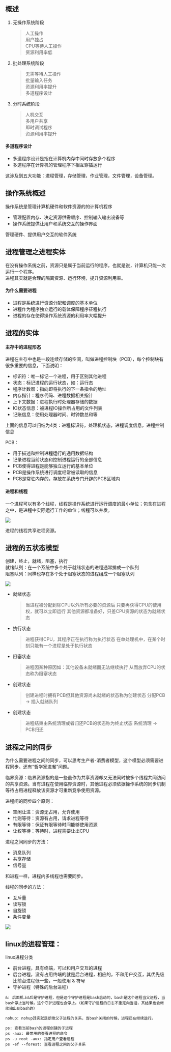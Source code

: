 ## 概述
1. 无操作系统阶段
    > 人工操作  
    > 用户独占  
    > CPU等待人工操作    
    > 资源利用率低
2. 批处理系统阶段
    > 无需等待人工操作  
    > 批量输入任务  
    > 资源利用率提升    
    > 多道程序设计
3. 分时系统阶段
    > 人机交互  
    > 多用户共享  
    > 即时调试程序  
    > 资源利用率提升  

#### 多道程序设计
- 多道程序设计是指在计算机内存中同时存放多个程序
- 多道程序在计算机的管理程序下相互穿插运行

这涉及到五大功能：进程管理，存储管理，作业管理，文件管理，设备管理。

## 操作系统概述
操作系统是管理计算机硬件和软件资源的的计算机程序
- 管理配置内存、决定资源供需顺序、控制输入输出设备等
- 操作系统提供让用户和系统交互的操作界面

管理硬件、提供用户交互的软件系统

## 进程管理之进程实体
在没有操作系统之前，资源只是属于当前运行的程序，也就是说，计算机只能一次运行一个程序。  
进程其实就是合理的隔离资源、运行环境，提升资源利用率。

#### 为什么需要进程
- 进程是系统进行资源分配和调度的基本单位
- 进程作为程序独立运行的载体保障程序征程执行
- 进程的存在使得操作系统资源的利用率大幅提升

## 进程的实体
#### 主存中的进程形态
进程在主存中也是一段连续存储的空间，叫做进程控制块（PCB），每个控制块有很多重要的信息，下面说明：
- 标识符：唯一标记一个进程，用于区别其他进程
- 状态：标记进程的运行状态，如：运行态
- 程序计数器：指向即将执行的下一条指令的地址
- 内存指针：程序代码、进程数据相关指针
- 上下文数据：进程执行时处理器存储的数据
- IO状态信息：被进程IO操作所占用的文件列表
- 记账信息：使用处理器时间、时钟数总和等

上面的信息可以归结为4类：进程标识符，处理机状态，进程调度信息，进程控制信息

PCB：
- 用于描述和控制进程运行的通用数据结构
- 记录进程当前状态和控制进程运行的全部信息
- PCB使得进程是能够独立运行的基本单位
- PCB是操作系统进行调度经常被读取的信息
- PCB是常驻内存的，存放在系统专门开辟的PCB区域内

#### 进程和线程
一个进程可以有多个线程，线程是操作系统进行运行调度的最小单位；包含在进程之中，是进程中实际运行工作的单位；线程可以并发。

![](https://raw.githubusercontent.com/clown-0726/mypicsbed/master/%E8%AE%A1%E7%AE%97%E6%9C%BA%E7%BB%84%E6%88%90%E5%8E%9F%E7%90%86-%E6%93%8D%E4%BD%9C%E7%B3%BB%E7%BB%9F-%E8%AE%A1%E7%AE%97%E6%9C%BA%E7%BD%91%E7%BB%9C/%E8%BF%9B%E7%A8%8B%E5%92%8C%E7%BA%BF%E7%A8%8B%E7%9A%84%E6%AF%94%E8%BE%83.png)

进程的线程共享进程资源。

## 进程的五状态模型
创建，终止，就绪，阻塞，执行  
就绪队列：在一个系统中多个处于就绪状态的进程通常排成一个队列  
阻塞队列：同样也存在多个处于阻塞状态的进程组成一个阻塞队列

![](https://raw.githubusercontent.com/clown-0726/mypicsbed/master/%E8%AE%A1%E7%AE%97%E6%9C%BA%E7%BB%84%E6%88%90%E5%8E%9F%E7%90%86-%E6%93%8D%E4%BD%9C%E7%B3%BB%E7%BB%9F-%E8%AE%A1%E7%AE%97%E6%9C%BA%E7%BD%91%E7%BB%9C/%E8%BF%9B%E7%A8%8B%E7%9A%84%E4%BA%94%E7%8A%B6%E6%80%81%E6%A8%A1%E5%9E%8B%E5%88%87%E6%8D%A2%E5%85%B3%E7%B3%BB.png)

- 就绪状态
    > 当进程被分配到除CPU以外所有必要的资源后
    > 只要再获得CPU的使用权，就可以立即运行
    > 其他资源都准备好，只差CPU资源的状态为就绪状态
- 执行状态
    > 进程获得CPU，其程序正在执行称为执行状态
    > 在单处理机中，在某个时刻只能有一个进程是处于执行状态
- 阻塞状态
    > 进程因某种原因如：其他设备未就绪而无法继续执行
    > 从而放弃CPU的状态称为阻塞状态
- 创建状态
    > 创建进程时拥有PCB但其他资源尚未就绪的状态称为创建状态
    > 分配PCB -> 插入就绪队列
- 创建状态
    > 进程结束由系统清理或者归还PCB的状态称为终止状态
    > 系统清理 -> PCB归还

## 进程之间的同步
为什么需要进程之间的同步，可以思考生产者-消费者模型，这个模型必须需要进程同步。还有“哲学家进餐”问题。

临界资源：临界资源指的是一些虽作为共享资源却又无法同时被多个线程共同访问的共享资源。当有进程在使用临界资源时，其他进程必须依据操作系统的同步机制等待占用进程释放该资源才可重新竞争使用资源。

进程间的同步四个原则：
- 空闲让进：资源无占用，允许使用
- 忙则等待：资源有占用，请求进程等待
- 有限等待：保证有限等待时间能够使用资源
- 让权等待：等待时，进程需要让出CPU

进程之间同步的方法：
- 消息队列
- 共享存储
- 信号量

和进程一样，进程内多线程也需要同步。

线程的同步的方法：
- 互斥量
- 读写锁
- 自旋锁
- 条件变量

![](https://raw.githubusercontent.com/clown-0726/mypicsbed/master/%E8%AE%A1%E7%AE%97%E6%9C%BA%E7%BB%84%E6%88%90%E5%8E%9F%E7%90%86-%E6%93%8D%E4%BD%9C%E7%B3%BB%E7%BB%9F-%E8%AE%A1%E7%AE%97%E6%9C%BA%E7%BD%91%E7%BB%9C/%E8%BF%9B%E7%A8%8B%E7%9A%84%E6%A0%87%E8%AE%B0.png)

## linux的进程管理：
linux进程分类
- 前台进程，具有终端，可以和用户交互的进程
- 后台进程，没有占用终端的就是后台进程，相应的，不和用户交互，其优先级比前台进程低一些，一般使用 & 符号
- 守护进程（特殊的后台进程）


```
&: 后面机上&后是守护进程，但是这个守护进程是bash启动的，bash是这个进程当父进程，当bash停止当时候，这个守护进程也会停止。（如果守护进程的日志不重定向当话，其结果也会继续输出到bash的）

nohup: nohup其实就是断绝父子进程的关系，当bash关闭的时候，进程还在继续运行。

ps: 查看当前bash的进程创建的子进程
ps -aux: 最常用的查看进程的命令
ps -u root -aux: 指定用户查看进程
ps -ef --forest: 查看进程之间的父子关系
```